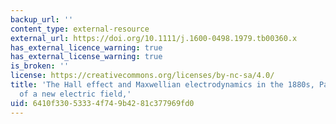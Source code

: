 ```yaml
---
backup_url: ''
content_type: external-resource
external_url: https://doi.org/10.1111/j.1600-0498.1979.tb00360.x
has_external_licence_warning: true
has_external_license_warning: true
is_broken: ''
license: https://creativecommons.org/licenses/by-nc-sa/4.0/
title: 'The Hall effect and Maxwellian electrodynamics in the 1880s, Part I: The discovery
  of a new electric field,'
uid: 6410f330-5333-4f74-9b42-81c377969fd0
---
```

